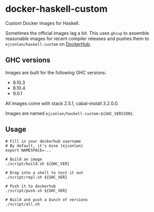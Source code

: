 # docker-haskell-custom

Custom Docker images for Haskell.

Sometimes the official images lag a bit. This uses `ghcup` to assemble reasonable images for recent compiler releases and pushes them to `ejconlon/haskell-custom` on [DockerHub](https://hub.docker.com/repository/docker/ejconlon/haskell-custom).

## GHC versions

Images are built for the following GHC versions:

* 8.10.3
* 8.10.4
* 9.0.1

All images come with stack 2.5.1, cabal-install 3.2.0.0.

Images are named `ejconlon/haskell-custom:${GHC_VERSION}`.

## Usage

    # Fill in your dockerhub username
    # By default, it's mine (ejconlon)
    export NAMESPACE=...

    # Build an image
    ./script/build.sh ${GHC_VER}

    # Drop into a shell to test it out
    ./script/repl.sh ${GHC_VER}

    # Push it to dockerhub
    ./script/push.sh ${GHC_VER}

    # Build and push a bunch of versions
    ./script/all.sh
